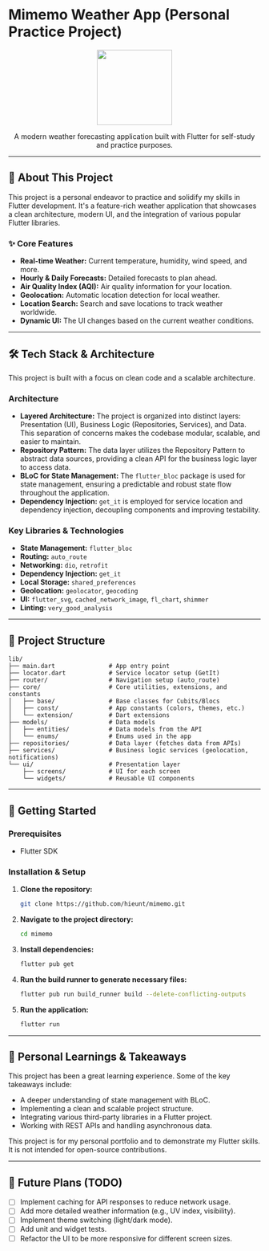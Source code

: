 # Mimemo Weather App (Personal Practice Project)

<p align="center">
  <img src="https://raw.githubusercontent.com/hieunt/mimemo/main/assets/icons/sun_cloud.svg" width="150">
</p>

<p align="center">
  A modern weather forecasting application built with Flutter for self-study and practice purposes.
</p>

---

## 🌟 About This Project

This project is a personal endeavor to practice and solidify my skills in Flutter development. It's a feature-rich weather application that showcases a clean architecture, modern UI, and the integration of various popular Flutter libraries.

### ✨ Core Features

- **Real-time Weather:** Current temperature, humidity, wind speed, and more.
- **Hourly & Daily Forecasts:** Detailed forecasts to plan ahead.
- **Air Quality Index (AQI):** Air quality information for your location.
- **Geolocation:** Automatic location detection for local weather.
- **Location Search:** Search and save locations to track weather worldwide.
- **Dynamic UI:** The UI changes based on the current weather conditions.

---

## 🛠️ Tech Stack & Architecture

This project is built with a focus on clean code and a scalable architecture.

### Architecture

- **Layered Architecture:** The project is organized into distinct layers: Presentation (UI), Business Logic (Repositories, Services), and Data. This separation of concerns makes the codebase modular, scalable, and easier to maintain.
- **Repository Pattern:** The data layer utilizes the Repository Pattern to abstract data sources, providing a clean API for the business logic layer to access data.
- **BLoC for State Management:** The `flutter_bloc` package is used for state management, ensuring a predictable and robust state flow throughout the application.
- **Dependency Injection:** `get_it` is employed for service location and dependency injection, decoupling components and improving testability.

### Key Libraries & Technologies

- **State Management:** `flutter_bloc`
- **Routing:** `auto_route`
- **Networking:** `dio`, `retrofit`
- **Dependency Injection:** `get_it`
- **Local Storage:** `shared_preferences`
- **Geolocation:** `geolocator`, `geocoding`
- **UI:** `flutter_svg`, `cached_network_image`, `fl_chart`, `shimmer`
- **Linting:** `very_good_analysis`

---

## 📂 Project Structure

```
lib/
├── main.dart               # App entry point
├── locator.dart            # Service locator setup (GetIt)
├── router/                 # Navigation setup (auto_route)
├── core/                   # Core utilities, extensions, and constants
│   ├── base/               # Base classes for Cubits/Blocs
│   ├── const/              # App constants (colors, themes, etc.)
│   └── extension/          # Dart extensions
├── models/                 # Data models
│   ├── entities/           # Data models from the API
│   └── enums/              # Enums used in the app
├── repositories/           # Data layer (fetches data from APIs)
├── services/               # Business logic services (geolocation, notifications)
└── ui/                     # Presentation layer
    ├── screens/            # UI for each screen
    └── widgets/            # Reusable UI components
```

---

## 🚀 Getting Started

### Prerequisites

- Flutter SDK

### Installation & Setup

1.  **Clone the repository:**
    ```sh
    git clone https://github.com/hieunt/mimemo.git
    ```

2.  **Navigate to the project directory:**
    ```sh
    cd mimemo
    ```

3.  **Install dependencies:**
    ```sh
    flutter pub get
    ```

4.  **Run the build runner to generate necessary files:**
    ```sh
    flutter pub run build_runner build --delete-conflicting-outputs
    ```

5.  **Run the application:**
    ```sh
    flutter run
    ```

---

## 📝 Personal Learnings & Takeaways

This project has been a great learning experience. Some of the key takeaways include:

- A deeper understanding of state management with BLoC.
- Implementing a clean and scalable project structure.
- Integrating various third-party libraries in a Flutter project.
- Working with REST APIs and handling asynchronous data.

This project is for my personal portfolio and to demonstrate my Flutter skills. It is not intended for open-source contributions.

---

## 📝 Future Plans (TODO)

- [ ] Implement caching for API responses to reduce network usage.
- [ ] Add more detailed weather information (e.g., UV index, visibility).
- [ ] Implement theme switching (light/dark mode).
- [ ] Add unit and widget tests.
- [ ] Refactor the UI to be more responsive for different screen sizes.
